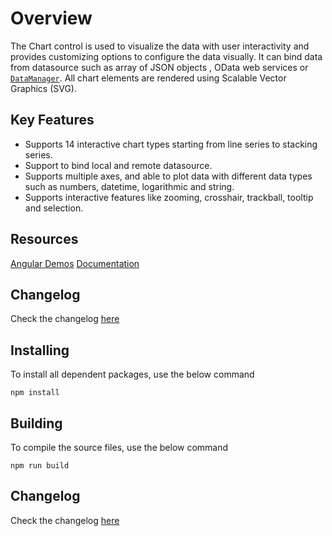 
# Overview

The Chart control is used to visualize the data with user interactivity and provides customizing options to configure the data visually.
It can bind data from  datasource such as array of JSON objects , OData web services or
[`DataManager`](http://ej2.syncfusion.com/documentation/data/api-dataManager.html). All chart elements are
rendered using Scalable Vector Graphics (SVG).

## Key Features

* Supports 14 interactive chart types starting from line series to stacking series.
* Support to bind local and remote datasource.
* Supports multiple axes, and able to plot data with different data types such as numbers, datetime, logarithmic and string.
* Supports interactive features like zooming, crosshair, trackball, tooltip and selection.

## Resources

[Angular Demos](http://ej2.syncfusion.com/angular/demos/#/chart/line)
[Documentation](http://ej2.syncfusion.com/angular/documentation/chart/)

## Changelog

Check the changelog [here](https://github.com/syncfusion/ej2-ng-charts/blob/master/CHANGELOG.md)

## Installing

To install all dependent packages, use the below command

```
npm install
```

## Building

To compile the source files, use the below command

```
npm run build
```
## Changelog

Check the changelog [here](https://github.com/syncfusion/ej2-ng-charts/blob/master/CHANGELOG.md)